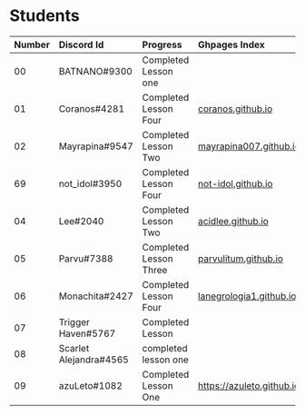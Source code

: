 # Students

| Number | Discord Id            | Progress               | Ghpages Index            |
|:------ |:--------------------- |:---------------------- |:------------------------ |
| 00     | BATNANO#9300          | Completed Lesson one   |                          |
| 01     | Coranos#4281          | Completed Lesson Four  |[coranos.github.io]       |
| 02     | Mayrapina#9547        | Completed Lesson Two   |[mayrapina007.github.io]  |
| 69     | not_idol#3950         | Completed Lesson Four  |[not-idol.github.io]      |
| 04     | Lee#2040              | Completed Lesson Two   |[acidlee.github.io]       |
| 05     | Parvu#7388            | Completed Lesson Three |[parvulitum.github.io]    |
| 06     | Monachita#2427        | Completed Lesson Four  |[lanegrologia1.github.io]   |
| 07     | Trigger Haven#5767    | Completed Lesson       |   |
| 08     | Scarlet Alejandra#4565| completed lesson one   |
| 09     | azuLeto#1082          | Completed Lesson One   | https://azuleto.github.io/ |

[coranos.github.io]: https://coranos.github.io/
[mayrapina007.github.io]: https://mayrapina007.github.io/
[not-idol.github.io]: https://not-idol.github.io/
[acidlee.github.io]: https://acidlee.github.io/
[parvulitum.github.io]: https://Parvulitum.github.io/
[lanegrologia1.github.io]: https://lanegrologia1.github.io/
